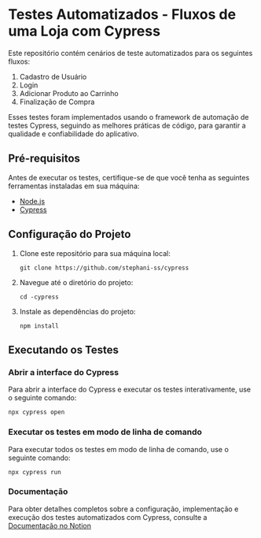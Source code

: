 # Testes Automatizados - Fluxos de uma Loja com Cypress

Este repositório contém cenários de teste automatizados para os seguintes fluxos:

1. Cadastro de Usuário
2. Login
3. Adicionar Produto ao Carrinho
4. Finalização de Compra

Esses testes foram implementados usando o framework de automação de testes Cypress, seguindo as melhores práticas de código, para garantir a qualidade e confiabilidade do aplicativo.

## Pré-requisitos

Antes de executar os testes, certifique-se de que você tenha as seguintes ferramentas instaladas em sua máquina:

- [Node.js](https://nodejs.org/)
- [Cypress](https://docs.cypress.io/guides/getting-started/installing-cypress)

## Configuração do Projeto

1. Clone este repositório para sua máquina local:

   ```shell
   git clone https://github.com/stephani-ss/cypress

2. Navegue até o diretório do projeto:

   ```shell
   cd -cypress

3. Instale as dependências do projeto:

   ```shell
   npm install

## Executando os Testes

### Abrir a interface do Cypress
Para abrir a interface do Cypress e executar os testes interativamente, use o seguinte comando:

   ```shell
   npx cypress open
   ```

### Executar os testes em modo de linha de comando
Para executar todos os testes em modo de linha de comando, use o seguinte comando:
   ```shell
   npx cypress run
   ```

### Documentação
Para obter detalhes completos sobre a configuração, implementação e execução dos testes automatizados com Cypress, consulte a [Documentação no Notion](https://nodejs.org/)


